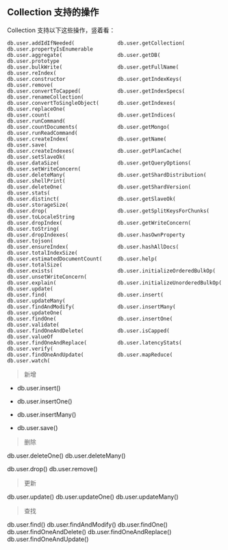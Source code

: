 ## Collection 支持的操作

Collection 支持以下这些操作，竖着看：

```
db.user.addIdIfNeeded(              db.user.getCollection(              db.user.propertyIsEnumerable
db.user.aggregate(                  db.user.getDB(                      db.user.prototype
db.user.bulkWrite(                  db.user.getFullName(                db.user.reIndex(
db.user.constructor                 db.user.getIndexKeys(               db.user.remove(
db.user.convertToCapped(            db.user.getIndexSpecs(              db.user.renameCollection(
db.user.convertToSingleObject(      db.user.getIndexes(                 db.user.replaceOne(
db.user.count(                      db.user.getIndices(                 db.user.runCommand(
db.user.countDocuments(             db.user.getMongo(                   db.user.runReadCommand(
db.user.createIndex(                db.user.getName(                    db.user.save(
db.user.createIndexes(              db.user.getPlanCache(               db.user.setSlaveOk(
db.user.dataSize(                   db.user.getQueryOptions(            db.user.setWriteConcern(
db.user.deleteMany(                 db.user.getShardDistribution(       db.user.shellPrint(
db.user.deleteOne(                  db.user.getShardVersion(            db.user.stats(
db.user.distinct(                   db.user.getSlaveOk(                 db.user.storageSize(
db.user.drop(                       db.user.getSplitKeysForChunks(      db.user.toLocaleString
db.user.dropIndex(                  db.user.getWriteConcern(            db.user.toString(
db.user.dropIndexes(                db.user.hasOwnProperty              db.user.tojson(
db.user.ensureIndex(                db.user.hashAllDocs(                db.user.totalIndexSize(
db.user.estimatedDocumentCount(     db.user.help(                       db.user.totalSize(
db.user.exists(                     db.user.initializeOrderedBulkOp(    db.user.unsetWriteConcern(
db.user.explain(                    db.user.initializeUnorderedBulkOp(  db.user.update(
db.user.find(                       db.user.insert(                     db.user.updateMany(
db.user.findAndModify(              db.user.insertMany(                 db.user.updateOne(
db.user.findOne(                    db.user.insertOne(                  db.user.validate(
db.user.findOneAndDelete(           db.user.isCapped(                   db.user.valueOf
db.user.findOneAndReplace(          db.user.latencyStats(               db.user.verify(
db.user.findOneAndUpdate(           db.user.mapReduce(                  db.user.watch(
```

> 新增

* db.user.insert()
* db.user.insertOne()
* db.user.insertMany()

* db.user.save()

> 删除

db.user.deleteOne()
db.user.deleteMany()

db.user.drop()
db.user.remove()

> 更新

db.user.update()
db.user.updateOne()
db.user.updateMany()

> 查找

db.user.find()
db.user.findAndModify()
db.user.findOne()
db.user.findOneAndDelete()
db.user.findOneAndReplace()
db.user.findOneAndUpdate()


